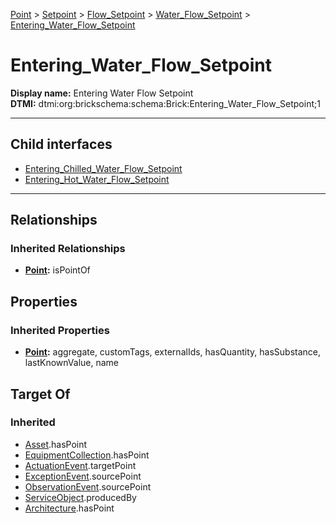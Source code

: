 [Point](../../../../Point.md) > [Setpoint](../../../Setpoint.md) > [Flow_Setpoint](../../Flow_Setpoint.md) > [Water_Flow_Setpoint](../Water_Flow_Setpoint.md) > [Entering_Water_Flow_Setpoint](#)
# Entering_Water_Flow_Setpoint

**Display name:** Entering Water Flow Setpoint<br />
**DTMI:** dtmi:org:brickschema:schema:Brick:Entering_Water_Flow_Setpoint;1

---


## Child interfaces
* [Entering_Chilled_Water_Flow_Setpoint](Entering_Chilled_Water_Flow_Setpoint.md)
* [Entering_Hot_Water_Flow_Setpoint](../Hot_Water_Flow_Setpoint/Entering_Hot_Water_Flow_Setpoint.md)

---
## Relationships
### Inherited Relationships
* **[Point](../../../../Point.md):** isPointOf
## Properties
### Inherited Properties
* **[Point](../../../../Point.md):** aggregate, customTags, externalIds, hasQuantity, hasSubstance, lastKnownValue, name
## Target Of
### Inherited
* [Asset](../../../../../Asset/Asset.md).hasPoint
* [EquipmentCollection](../../../../../Collection/AssetCollection/EquipmentCollection/EquipmentCollection.md).hasPoint
* [ActuationEvent](../../../../../Event/PointEvent/ActuationEvent.md).targetPoint
* [ExceptionEvent](../../../../../Event/PointEvent/ExceptionEvent.md).sourcePoint
* [ObservationEvent](../../../../../Event/PointEvent/ObservationEvent.md).sourcePoint
* [ServiceObject](../../../../../Information/ServiceObject/ServiceObject.md).producedBy
* [Architecture](../../../../../Space/Architecture/Architecture.md).hasPoint
